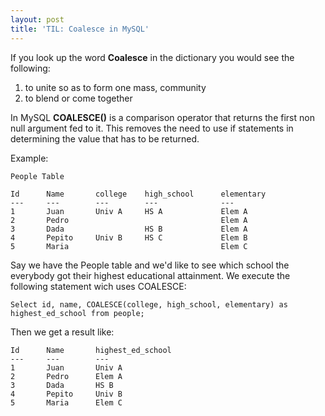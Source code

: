 ```yaml
---
layout: post
title: 'TIL: Coalesce in MySQL'
---
```


If you look up the word **Coalesce** in the dictionary you would see the
following:

1. to unite so as to form one mass, community
2. to blend or come together

In MySQL **COALESCE()** is a comparison operator that returns the first non
null argument fed to it. This removes the need to use if statements in
determining the value that has to be returned.

Example:

    People Table

    Id      Name       college    high_school      elementary
    ---     ---        ---        ---              ---
    1       Juan       Univ A     HS A             Elem A
    2       Pedro                                  Elem A
    3       Dada                  HS B             Elem A
    4       Pepito     Univ B     HS C             Elem B
    5       Maria                                  Elem C

Say we have the People table and we'd like to see which school the everybody got their highest educational attainment. We execute the following statement wich uses COALESCE:


`Select id, name, COALESCE(college, high_school, elementary) as
highest_ed_school from people;`

Then we get a result like:


    Id      Name       highest_ed_school
    ---     ---        ---
    1       Juan       Univ A
    2       Pedro      Elem A
    3       Dada       HS B
    4       Pepito     Univ B
    5       Maria      Elem C
